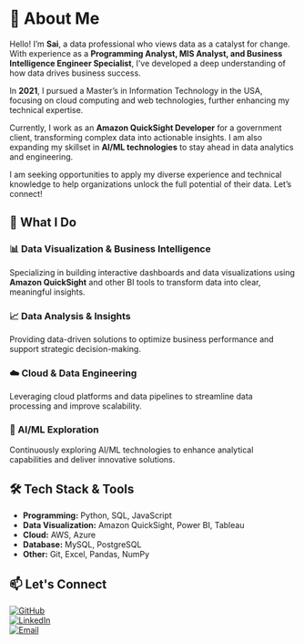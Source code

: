 # 👋 About Me

Hello! I’m **Sai**, a data professional who views data as a catalyst for change. With experience as a **Programming Analyst, MIS Analyst, and Business Intelligence Engineer Specialist**, I’ve developed a deep understanding of how data drives business success.

In **2021**, I pursued a Master’s in Information Technology in the USA, focusing on cloud computing and web technologies, further enhancing my technical expertise.

Currently, I work as an **Amazon QuickSight Developer** for a government client, transforming complex data into actionable insights. I am also expanding my skillset in **AI/ML technologies** to stay ahead in data analytics and engineering.

I am seeking opportunities to apply my diverse experience and technical knowledge to help organizations unlock the full potential of their data. Let’s connect!

## 🚀 What I Do

### 📊 Data Visualization & Business Intelligence
Specializing in building interactive dashboards and data visualizations using **Amazon QuickSight** and other BI tools to transform data into clear, meaningful insights.

### 📈 Data Analysis & Insights
Providing data-driven solutions to optimize business performance and support strategic decision-making.

### ☁️ Cloud & Data Engineering
Leveraging cloud platforms and data pipelines to streamline data processing and improve scalability.

### 🤖 AI/ML Exploration
Continuously exploring AI/ML technologies to enhance analytical capabilities and deliver innovative solutions.

## 🛠️ Tech Stack & Tools
- **Programming:** Python, SQL, JavaScript
- **Data Visualization:** Amazon QuickSight, Power BI, Tableau
- **Cloud:** AWS, Azure
- **Database:** MySQL, PostgreSQL
- **Other:** Git, Excel, Pandas, NumPy

## 📫 Let's Connect
[![GitHub](https://img.shields.io/badge/GitHub-000000?style=for-the-badge&logo=github&logoColor=white)](https://github.com/yourusername)  
[![LinkedIn](https://img.shields.io/badge/LinkedIn-0077B5?style=for-the-badge&logo=linkedin&logoColor=white)](https://linkedin.com/in/yourprofile)  
[![Email](https://img.shields.io/badge/Email-D14836?style=for-the-badge&logo=gmail&logoColor=white)](mailto:your.email@example.com)

